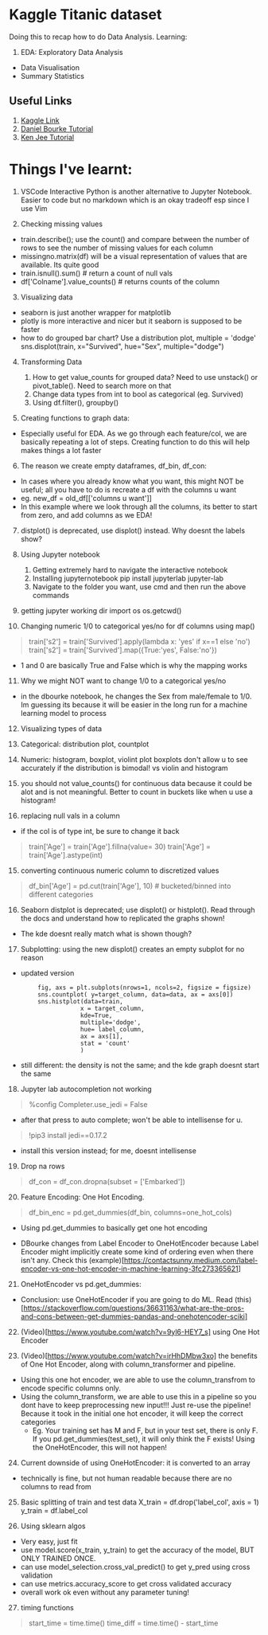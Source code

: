 # Kaggle Titanic dataset
Doing this to recap how to do Data Analysis. Learning:
1. EDA: Exploratory Data Analysis
- Data Visualisation
- Summary Statistics

## Useful Links
1. [Kaggle Link](https://www.kaggle.com/c/titanic/data)
2. [Daniel Bourke Tutorial](https://www.youtube.com/watch?v=f1y9wDDxWnA)
3. [Ken Jee Tutorial](https://www.youtube.com/watch?v=I3FBJdiExcg)


# Things I've learnt:
1. VSCode Interactive Python is another alternative to Jupyter Notebook. Easier to code but no markdown which is an okay tradeoff esp since I use Vim

2. Checking missing values
- train.describe(); use the count() and compare between the number of rows to see the number of missing values for each column
- missingno.matrix(df) will be a visual representation of values that are available. Its quite good
- train.isnull().sum()  # return a count of null vals
- df['Colname'].value_counts() # returns counts of the column

3. Visualizing data
- seaborn is just another wrapper for matplotlib
- plotly is more interactive and nicer but it seaborn is supposed to be faster
- how to do grouped bar chart? Use a distribution plot, multiple = 'dodge'
sns.displot(train, x="Survived", hue="Sex", multiple="dodge")

4. Transforming Data
    1. How to get value_counts for grouped data? Need to use unstack() or pivot_table(). Need to search more on that
    2. Change data types from int to bool as categorical (eg. Survived)
    3. Using df.filter(), groupby() 


5. Creating functions to graph data:
- Especially useful for EDA. As we go through each feature/col, we are basically repeating a lot of steps. Creating function to do this will help makes things a lot faster

6. The reason we create empty dataframes, df_bin, df_con:
- In cases where you already know what you want, this might NOT be useful; all you have to do is recreate a df with the columns u want
- eg. new_df = old_df[['columns u want']]
- In this example where we look through all the columns, its better to start from zero, and add columns as we EDA!

7. distplot() is deprecated, use displot() instead. Why doesnt the labels show?

8. Using Jupyter notebook
    1. Getting extremely hard to navigate the interactive notebook
    2. Installing jupyternotebook
        pip install jupyterlab
        jupyter-lab
    3. Navigate to the folder you want, use cmd and then run the above commands

9. getting jupyter working dir
import os
os.getcwd()


10. Changing numeric 1/0 to categorical yes/no for df columns using map()
> train['s2'] = train['Survived'].apply(lambda x: 'yes' if x==1 else 'no')
> train['s2'] = train['Survived'].map({True:'yes', False:'no'})
- 1 and 0 are basically True and False which is why the mapping works


11. Why we might NOT want to change 1/0 to a categorical yes/no
- in the dbourke notebook, he changes the Sex from male/female to 1/0. Im guessing its because it will be easier in the long run for a machine learning model to process

12. Visualizing types of data
1. Categorical: distribution plot, countplot
2. Numeric: histogram, boxplot, violint plot
    boxplots don't allow u to see accurately if the distribution is bimodal! vs violin and histogram

13. you should not value_counts() for continuous data because it could be alot and is not meaningful. Better to count in buckets like when u use a histogram!


14. replacing null vals in a column
* if the col is of type int, be sure to change it back
> train['Age'] = train['Age'].fillna(value= 30)
> train['Age'] = train['Age'].astype(int)



15. converting continuous numeric column to discretized values
> df_bin['Age'] = pd.cut(train['Age'], 10) # bucketed/binned into different categories


16. Seaborn distplot is deprecated; use displot() or histplot(). Read through the docs and understand how to replicated the graphs shown!
- The kde doesnt really match what is shown though?


17. Subplotting: using the new displot() creates an empty subplot for no reason
- updated version
```
        fig, axs = plt.subplots(nrows=1, ncols=2, figsize = figsize)
        sns.countplot( y=target_column, data=data, ax = axs[0])
        sns.histplot(data=train,
                    x = target_column,
                    kde=True,
                    multiple='dodge',
                    hue= label_column,
                    ax = axs[1],
                    stat = 'count'
                    )
```
- still different: the density is not the same; and the kde graph doesnt start the same


18. Jupyter lab autocompletion not working
> %config Completer.use_jedi = False
- after that press <tab> to auto complete; won't be able to intellisense for u.
> !pip3 install jedi==0.17.2
- install this version instead; for me, doesnt intellisense


19. Drop na rows
> df_con = df_con.dropna(subset = ['Embarked'])

20. Feature Encoding: One Hot Encoding.
> df_bin_enc = pd.get_dummies(df_bin, columns=one_hot_cols)
- Using pd.get_dummies to basically get one hot encoding

- DBourke changes from Label Encoder to OneHotEncoder because Label Encoder might implicitly create some kind of ordering even when there isn't any. Check this (example)[https://contactsunny.medium.com/label-encoder-vs-one-hot-encoder-in-machine-learning-3fc273365621]

21. OneHotEncoder vs pd.get_dummies:
- Conclusion: use OneHotEncoder if you are going to do ML. Read (this)[https://stackoverflow.com/questions/36631163/what-are-the-pros-and-cons-between-get-dummies-pandas-and-onehotencoder-sciki]

22. (Video)[https://www.youtube.com/watch?v=9yl6-HEY7_s] using One Hot Encoder

23. (Video)[https://www.youtube.com/watch?v=irHhDMbw3xo] the benefits of One Hot Encoder, along with column_transformer and pipeline.
- Using this one hot encoder, we are able to use the column_transfrom to encode specific columns only.
- Using the column_transform, we are able to use this in a pipeline so you dont have to keep preprocessing new input!!! Just re-use the pipeline! Because it took in the initial one hot encoder, it will keep the correct categories
    - Eg. Your training set has M and F, but in your test set, there is only F. If you pd.get_dummies(test_set), it will only think the F exists! Using the OneHotEncoder, this will not happen!

24. Current downside of using OneHotEncoder: it is converted to an array
- technically is fine, but not human readable because there are no columns to read from

25. Basic splitting of train and test data
X_train = df.drop('label_col', axis = 1)
y_train = df.label_col

26. Using sklearn algos
- Very easy, just fit
- use model.score(x_train, y_train) to get the accuracy of the model, BUT ONLY TRAINED ONCE.
- can use model_selection.cross_val_predict() to get y_pred using cross validation
- can use metrics.accuracy_score to get cross validated accuracy
- overall work ok even without any parameter tuning!


27. timing functions
> start_time = time.time()
> time_diff = time.time() - start_time
